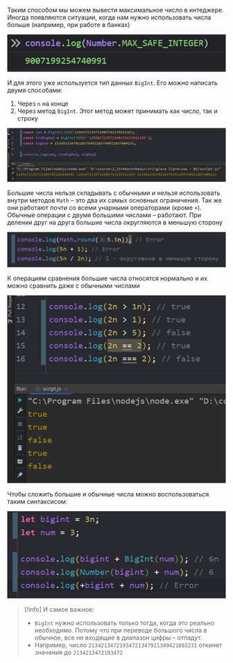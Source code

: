 
Таким способом мы можем вывести максимальное число в интеджере. Иногда появляются ситуации, когда нам нужно использовать числа больше (например, при работе в банках)

![](_png/Pasted%20image%2020220909163858.png)

И для этого уже используется тип данных `BigInt`. Его можно написать двумя способами:

1) Через `n` на конце
2) Через метод `BigInt`. Этот метод может принимать как число, так и строку

![](_png/Pasted%20image%2020220909163903.png)

Большие числа нельзя складывать с обычными и нельзя использовать внутри методов `Math` – это два их самых основных ограничения. Так же они работают почти со всеми унарными операторами (кроме `+`). Обычные операции с двумя большими числами – работают. При делении друг на друга большие числа округляются в меньшую сторону

![](_png/Pasted%20image%2020220909163908.png)

К операциям сравнения большие числа относятся нормально и их можно сравнить даже с обычными числами

![](_png/Pasted%20image%2020220909163912.png)

Чтобы сложить большие и обычные числа можно воспользоваться таким синтаксисом:

![](_png/Pasted%20image%2020220909163917.png)

>[!info] И самое важное: 
> - `BigInt` нужно использовать только тогда, когда это реально необходимо. Потому что при переводе большого числа в обычное, все не входящие в диапазон цифры – отпадут. 
> - Например, число `21342134721934721347921389421893231` откинет значения до `2134213472193472`